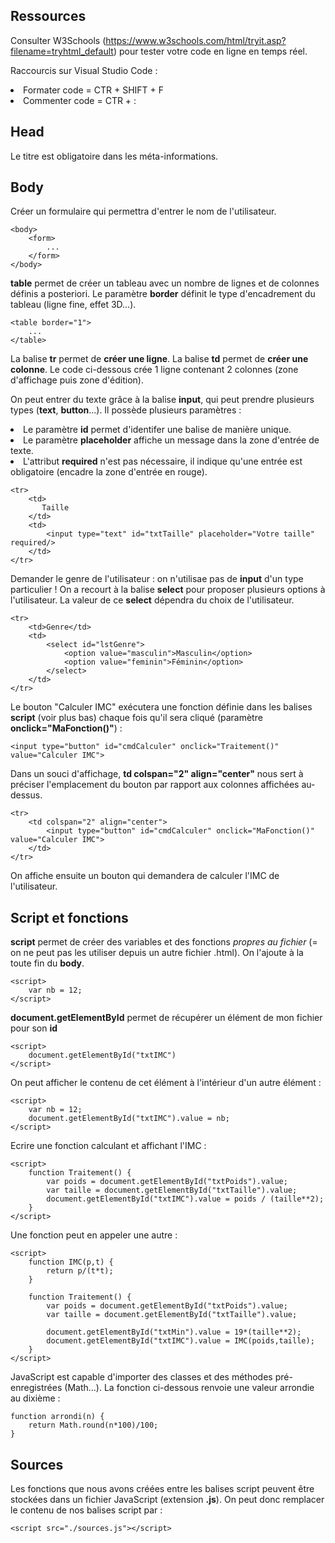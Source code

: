 <h2>Ressources</h2>

Consulter W3Schools (https://www.w3schools.com/html/tryit.asp?filename=tryhtml_default) pour tester votre code en ligne en temps réel.

Raccourcis sur Visual Studio Code :
<li>Formater code = CTR + SHIFT + F</li>
<li>Commenter code = CTR + :</li>

<h2>Head</h2>

Le titre est obligatoire dans les méta-informations.

<h2>Body</h2>

Créer un formulaire qui permettra d'entrer le nom de l'utilisateur.

    <body>
        <form>
            ...
        </form>
    </body>

**table** permet de créer un tableau avec un nombre de lignes et de colonnes définis a posteriori. Le paramètre **border** définit le type d'encadrement du tableau (ligne fine, effet 3D...).

    <table border="1">
        ...
    </table>

La balise **tr** permet de **créer une ligne**. La balise **td** permet de **créer une colonne**. Le code ci-dessous crée 1 ligne contenant 2 colonnes (zone d'affichage puis zone d'édition).

On peut entrer du texte grâce à la balise **input**, qui peut prendre plusieurs types (**text**, **button**...). Il possède plusieurs paramètres :

<li>Le paramètre <strong>id</strong> permet d'identifer une balise de manière unique.
<li>Le paramètre <strong>placeholder</strong> affiche un message dans la zone d'entrée de texte.
<li>L'attribut <strong>required</strong> n'est pas nécessaire, il indique qu'une entrée est obligatoire (encadre la zone d'entrée en rouge).


    <tr>
        <td>
           Taille
        </td>
        <td>
            <input type="text" id="txtTaille" placeholder="Votre taille" required/>
        </td>
    </tr>

Demander le genre de l'utilisateur : on n'utilisae pas de **input** d'un type particulier ! On a recourt à la balise **select** pour proposer plusieurs options à l'utilisateur. La valeur de ce **select** dépendra du choix de l'utilisateur.

    <tr>
        <td>Genre</td>
        <td>
            <select id="lstGenre">
                <option value="masculin">Masculin</option>
                <option value="feminin">Féminin</option>
            </select>
        </td>
    </tr>

Le bouton "Calculer IMC" exécutera une fonction définie dans les balises **script** (voir plus bas) chaque fois qu'il sera cliqué (paramètre **onclick="MaFonction()"**) :

    <input type="button" id="cmdCalculer" onclick="Traitement()" value="Calculer IMC">

Dans un souci d'affichage, **td colspan="2" align="center"** nous sert à préciser l'emplacement du bouton par rapport aux colonnes affichées au-dessus.

    <tr>
        <td colspan="2" align="center">
            <input type="button" id="cmdCalculer" onclick="MaFonction()" value="Calculer IMC">
        </td>
    </tr>

On affiche ensuite un bouton qui demandera de calculer l'IMC de l'utilisateur.

<h2>Script et fonctions</h2>

**script** permet de créer des variables et des fonctions *propres au fichier* (= on ne peut pas les utiliser depuis un autre fichier .html). On l'ajoute à la toute fin du **body**.

    <script>
        var nb = 12;
    </script>

**document.getElementById** permet de récupérer un élément de mon fichier pour son **id**

    <script>
        document.getElementById("txtIMC")
    </script>

On peut afficher le contenu de cet élément à l'intérieur d'un autre élément :

    <script>
        var nb = 12;
        document.getElementById("txtIMC").value = nb;
    </script>

Ecrire une fonction calculant et affichant l'IMC :

    <script>
        function Traitement() {
            var poids = document.getElementById("txtPoids").value;
            var taille = document.getElementById("txtTaille").value;
            document.getElementById("txtIMC").value = poids / (taille**2);
        }
    </script>

Une fonction peut en appeler une autre :

    <script>
        function IMC(p,t) {
            return p/(t*t);
        }
        
        function Traitement() {
            var poids = document.getElementById("txtPoids").value;
            var taille = document.getElementById("txtTaille").value;
            
            document.getElementById("txtMin").value = 19*(taille**2);
            document.getElementById("txtIMC").value = IMC(poids,taille);
        }
    </script>

JavaScript est capable d'importer des classes et des méthodes pré-enregistrées (Math...). La fonction ci-dessous renvoie une valeur arrondie au dixième :

    function arrondi(n) {
        return Math.round(n*100)/100;
    }

<h2>Sources</h2>

Les fonctions que nous avons créées entre les balises script peuvent être stockées dans un fichier JavaScript (extension **.js**). On peut donc remplacer le contenu de nos balises script par :

    <script src="./sources.js"></script>
